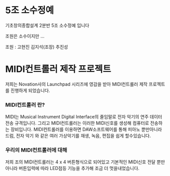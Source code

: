# 5조 소수정예
기초창의종합설계 2분반 5조 소수정예 입니다

조원은 소수이지만 ...

조원 : 고현진 김지석(조장) 추진성

# MIDI컨트롤러 제작 프로젝트

저희는 Novation사의 Launchpad 시리즈에 영감을 받아 MIDI컨트롤러 제작 프로젝트를 진행하게 되었습니다.

### MIDI컨트롤러 란?

MIDI는 Musical Instrument Digital Interface의 줄임말로 전자 악기의 연주 데이터 전송 규격입니다. 그리고 MIDI컨트롤러는 이러한 MIDI신호를 생성해 컴퓨터로 전송하는 장비입니다. MIDI컨트롤러를 이용하면 DAW소프트웨어를 통해 피아노 뿐만아니라 드럼, 전자 악기 와 같은 여러 가상악기를 재생, 녹음, 편집을 쉽게 할수있습니다.

### 우리의 MIDI컨트롤러에 대해

저희 조의 MIDI컨트롤러는 4 x 4 버튼형식으로 되어있고 기본적인 MIDI신호 전달 뿐만아니라 버튼입력에 따라 LED점등 기능을 추가해 조금 더 멋을내었습니다.
